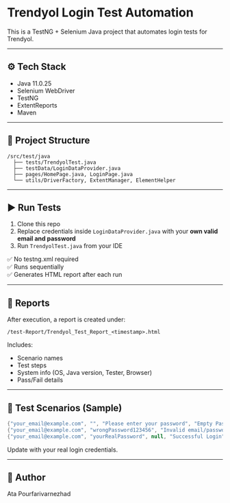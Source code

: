 # Trendyol Login Test Automation

This is a TestNG + Selenium Java project that automates login tests for Trendyol.

---

## ⚙️ Tech Stack

- Java 11.0.25
- Selenium WebDriver
- TestNG
- ExtentReports
- Maven

---

## 📂 Project Structure

```
/src/test/java
  ├── tests/TrendyolTest.java
  ├── testData/LoginDataProvider.java
  ├── pages/HomePage.java, LoginPage.java
  └── utils/DriverFactory, ExtentManager, ElementHelper
```

---

## ▶️ Run Tests

1. Clone this repo
2. Replace credentials inside `LoginDataProvider.java` with your **own valid email and password**
3. Run `TrendyolTest.java` from your IDE

✅ No testng.xml required  
✅ Runs sequentially  
✅ Generates HTML report after each run

---

## 📄 Reports

After execution, a report is created under:

```
/test-Report/Trendyol_Test_Report_<timestamp>.html
```

Includes:
- Scenario names
- Test steps
- System info (OS, Java version, Tester, Browser)
- Pass/Fail details

---

## 🧪 Test Scenarios (Sample)

```java
{"your_email@example.com", "", "Please enter your password", "Empty Password", 1},
{"your_email@example.com", "wrongPassword123456", "Invalid email/password", "Wrong Password", 2},
{"your_email@example.com", "yourRealPassword", null, "Successful Login", 3}
```

Update with your real login credentials.

---

## 👤 Author

Ata Pourfarivarnezhad

